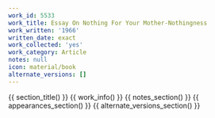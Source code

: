 ```yaml
---
work_id: 5533
work_title: Essay On Nothing For Your Mother-Nothingness
work_written: '1966'
written_date: exact
work_collected: 'yes'
work_category: Article
notes: null
icon: material/book
alternate_versions: []
---
```


{{ section_title() }}
{{ work_info() }}
{{ notes_section() }}
{{ appearances_section() }}
{{ alternate_versions_section() }}
